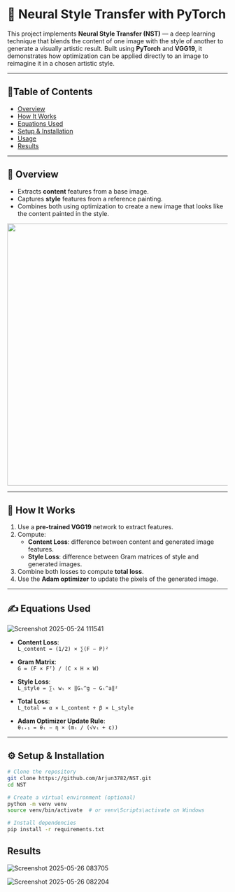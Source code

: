 # 🎨 Neural Style Transfer with PyTorch

This project implements **Neural Style Transfer (NST)** — a deep learning technique that blends the content of one image with the style of another to generate a visually artistic result. Built using **PyTorch** and **VGG19**, it demonstrates how optimization can be applied directly to an image to reimagine it in a chosen artistic style.

---

## 📌Table of Contents

- [Overview](#overview)
- [How It Works](#how-it-works)
- [Equations Used](#equations-used)
- [Setup & Installation](#setup--installation)
- [Usage](#usage)
- [Results](#results)

---

## 📖 Overview

- Extracts **content** features from a base image.
- Captures **style** features from a reference painting.
- Combines both using optimization to create a new image that looks like the content painted in the style.

<p align="center">
  <img src="https://drive.google.com/uc?export=view&id=YOUR_IMAGE_ID" width="600"/>
</p>

---

## 🧠 How It Works

1. Use a **pre-trained VGG19** network to extract features.
2. Compute:
   - **Content Loss**: difference between content and generated image features.
   - **Style Loss**: difference between Gram matrices of style and generated images.
3. Combine both losses to compute **total loss**.
4. Use the **Adam optimizer** to update the pixels of the generated image.

---

## ✍️ Equations Used

 ![Screenshot 2025-05-24 111541](https://github.com/user-attachments/assets/440772e2-20e4-449a-b2a8-c20a5c955415)
- **Content Loss**:  
  `L_content = (1/2) × ∑(F − P)²`

- **Gram Matrix**:  
  `G = (F × Fᵀ) / (C × H × W)`

- **Style Loss**:  
  `L_style = ∑ₗ wₗ × ‖Gₗ^g − Gₗ^a‖²`

- **Total Loss**:  
  `L_total = α × L_content + β × L_style`

- **Adam Optimizer Update Rule**:  
  `θₜ₊₁ = θₜ − η × (mₜ / (√vₜ + ε))`

---

## ⚙️ Setup & Installation

```bash
# Clone the repository
git clone https://github.com/Arjun3782/NST.git
cd NST

# Create a virtual environment (optional)
python -m venv venv
source venv/bin/activate  # or venv\Scripts\activate on Windows

# Install dependencies
pip install -r requirements.txt
```

##  Results 
![Screenshot 2025-05-26 083705](https://github.com/user-attachments/assets/4f8e93bf-7226-4f3f-a718-c6d5d8a2df58)

![Screenshot 2025-05-26 082204](https://github.com/user-attachments/assets/a453280f-2b81-4fa7-8091-4717d83098fe)
